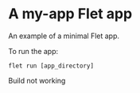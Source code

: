 # A my-app Flet app

An example of a minimal Flet app.

To run the app:

```
flet run [app_directory]
```

Build not working

